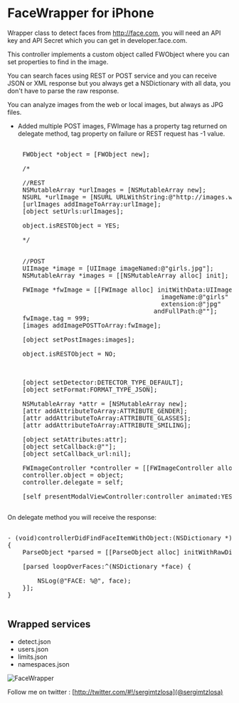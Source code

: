 FaceWrapper for iPhone
===================

Wrapper class to detect faces from http://face.com, you will need an API key and API Secret which you can get in developer.face.com.

This controller implements a custom object called FWObject where you can set properties to find in the image.

You can search faces using REST or POST service and you can receive JSON or XML response but you always get a NSDictionary with all data, you don't have to parse the raw response.

You can analyze images from the web or local images, but always as JPG files.

* Added multiple POST images, FWImage has a property tag returned on delegate method, tag property on failure or REST request has -1 value.

<pre>

    FWObject *object = [FWObject new];
    
    /*
     
    //REST
    NSMutableArray *urlImages = [NSMutableArray new];
    NSURL *urlImage = [NSURL URLWithString:@"http://images.wikia.com/powerrangers/images/f/fe/ActorJohnCho_John_Shea_55027822.jpg"];
    [urlImages addImageToArray:urlImage];
    [object setUrls:urlImages];
     
    object.isRESTObject = YES;
     
    */
    
    
    //POST
    UIImage *image = [UIImage imageNamed:@"girls.jpg"];
    NSMutableArray *images = [[NSMutableArray alloc] init];
    
    FWImage *fwImage = [[FWImage alloc] initWithData:UIImageJPEGRepresentation(image, 1.0)
                                         imageName:@"girls"
                                         extension:@"jpg"
                                       andFullPath:@""];
    fwImage.tag = 999;
    [images addImagePOSTToArray:fwImage];

    [object setPostImages:images];
     
    object.isRESTObject = NO;
    
     
    
    [object setDetector:DETECTOR_TYPE_DEFAULT];
    [object setFormat:FORMAT_TYPE_JSON];
    
    NSMutableArray *attr = [NSMutableArray new];
    [attr addAttributeToArray:ATTRIBUTE_GENDER];
    [attr addAttributeToArray:ATTRIBUTE_GLASSES];
    [attr addAttributeToArray:ATTRIBUTE_SMILING];
    
    [object setAttributes:attr];
    [object setCallback:@""];
    [object setCallback_url:nil];
    
    FWImageController *controller = [[FWImageController alloc] initWithNibName:@"FWImageController" bundle:nil];
    controller.object = object;
    controller.delegate = self;
    
    [self presentModalViewController:controller animated:YES];

</pre>

On delegate method you will receive the response:

<pre>

- (void)controllerDidFindFaceItemWithObject:(NSDictionary *)faces postImageTag:(int)tag
{
    ParseObject *parsed = [[ParseObject alloc] initWithRawDictionary:faces];
    
    [parsed loopOverFaces:^(NSDictionary *face) {
        
        NSLog(@"FACE: %@", face);
    }];
}

</pre>

Wrapped services
----------------

* detect.json
* users.json
* limits.json
* namespaces.json

![FaceWrapper](https://github.com/sergiomtzlosa/faceWrapper-iphone/raw/master/faceWrapper-iphone.png)

Follow me on twitter : [http://twitter.com/#!/sergimtzlosa](@sergimtzlosa)

